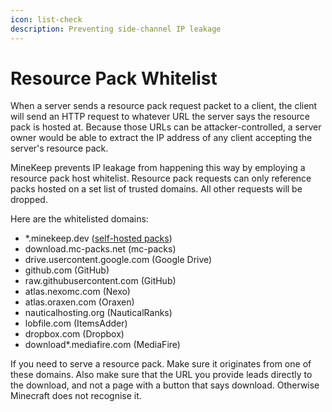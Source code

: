 ```yaml
---
icon: list-check
description: Preventing side-channel IP leakage
---
```


# Resource Pack Whitelist

When a server sends a resource pack request packet to a client, the client will send an HTTP request to whatever URL the server says the resource pack is hosted at. Because those URLs can be attacker-controlled, a server owner would be able to extract the IP address of any client accepting the server's resource pack.

MineKeep prevents IP leakage from happening this way by employing a resource pack host whitelist. Resource pack requests can only reference packs hosted on a set list of trusted domains. All other requests will be dropped.

Here are the whitelisted domains:

* \*.minekeep.dev ([self-hosted packs](../opening-http-ports.md))
* download.mc-packs.net (mc-packs)
* drive.usercontent.google.com (Google Drive)
* github.com (GitHub)
* raw.githubusercontent.com (GitHub)
* atlas.nexomc.com (Nexo)
* atlas.oraxen.com (Oraxen)
* nauticalhosting.org (NauticalRanks)
* lobfile.com (ItemsAdder)
* dropbox.com (Dropbox)
* download\*.mediafire.com (MediaFire)

If you need to serve a resource pack. Make sure it originates from one of these domains. Also make sure that the URL you provide leads directly to the download, and not a page with a button that says download. Otherwise Minecraft does not recognise it.
